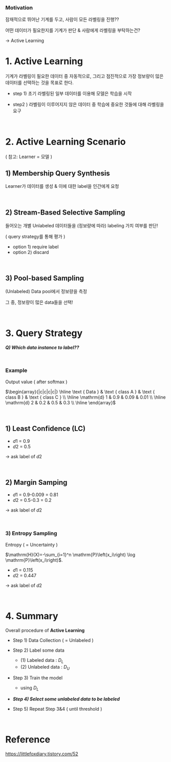 ### Motivation

잠재적으로 뛰어난 기계를 두고, 사람이 모든 라벨링을 진행??

어떤 데이터가 필요한지를 기계가 판단 & 사람에게 라벨링을 부탁하는건?

$\rightarrow$ Active Learning

 

# 1. Active Learning

기계가 라벨링이 필요한 데이터 중 자동적으로, 그리고 점진적으로 가장 정보량이 많은 데이터를 선택하는 것을 목표로 한다. 

- step 1) 초기 라벨링된 일부 데이터를 이용해 모델은 학습을 시작

- step2 ) 라벨링이 이루어지지 않은 데이터 중 학습에 중요한 것들에 대해 라벨링을 요구

<br>

# 2. Active Learning Scenario

( 참고: Learner = 모델 )

 ## 1) Membership Query Synthesis

Learner가 데이터를 생성 & 이에 대한 label을 인간에게 요청

<br>

## 2) Stream-Based Selective Sampling

들어오는 개별 Unlabeled 데이터들을 (정보량에 따라) labeling 가치 여부를 판단!

( query strategy를 통해 평가 )

- option 1) require label
- option 2) discard

<br>

## 3) Pool-based Sampling

(Unlabeled) Data pool에서 정보량을 측정

그 중, 정보량이 많은 data들을 선택!

<br>

# 3. Query Strategy

***Q) Which data instance to label??***

<br>

### Example

Output value ( after softmax )

$\begin{array}{|c|c|c|c|}
\hline \text { Data } & \text { class A } & \text { class B } & \text { class C } \\
\hline \mathrm{d} 1 & 0.9 & 0.09 & 0.01 \\
\hline \mathrm{d} 2 & 0.2 & 0.5 & 0.3 \\
\hline
\end{array}$

<br>

## 1) Least Confidence (LC)

- $d1$ = 0.9
- $d2$ = 0.5

$\rightarrow$ ask label of $d2$

<br>

## 2) Margin Samping

- $d1$ = 0.9-0.009 = 0.81
- $d2$ = 0.5-0.3 = 0.2

$\rightarrow$ ask label of $d2$

<br>

### 3) Entropy Sampling

Entropy ( = Uncertainty )

$\mathrm{H}(X)=-\sum_{i=1}^n \mathrm{P}\left(x_i\right) \log \mathrm{P}\left(x_i\right)$.

- $d1$ = 0.115
- $d2$ = 0.447

$\rightarrow$ ask label of $d2$

<br>

# 4. Summary

Overall procedure of **Active Learning**

- Step 1) Data Collection ( = Unlabeled )

- Step 2) Label some data
  - (1) Labeled data : $D_L$
  - (2) Unlabeled data : $D_U$

- Step 3) Train the model
  - using $D_L$

- ***Step 4) Select some unlabeled data to be labeled***
- Step 5) Repeat Step 3&4 ( until threshold )

<br>

# Reference

https://littlefoxdiary.tistory.com/52